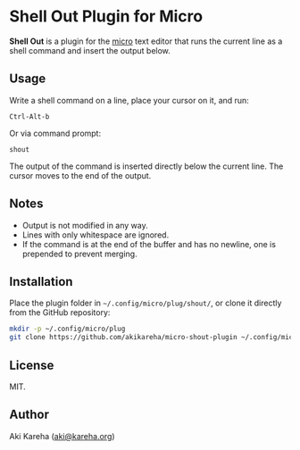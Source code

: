 # Shell Out Plugin for Micro

**Shell Out** is a plugin for the
[micro](https://micro-editor.github.io/) text editor that runs the current
line as a shell command and insert the output below.

## Usage

Write a shell command on a line, place your cursor on it, and run:

`Ctrl-Alt-b`

Or via command prompt:

```
shout
```

The output of the command is inserted directly below the current line. The
cursor moves to the end of the output.

## Notes

- Output is not modified in any way.
- Lines with only whitespace are ignored.
- If the command is at the end of the buffer and has no newline, one is
prepended to prevent merging.

## Installation

Place the plugin folder in `~/.config/micro/plug/shout/`, or clone it directly
from the GitHub repository:

```sh
mkdir -p ~/.config/micro/plug
git clone https://github.com/akikareha/micro-shout-plugin ~/.config/micro/plug/shout
```

## License

MIT.

## Author

Aki Kareha (aki@kareha.org)
